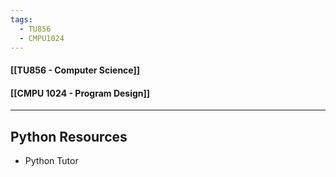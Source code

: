 ```yaml
---
tags:
  - TU856
  - CMPU1024
---
```

#### [[TU856 - Computer Science]]
#### [[CMPU 1024 - Program Design]]

---

## Python Resources
- Python Tutor
